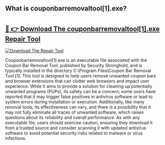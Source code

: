 ## What is couponbarremovaltool[1].exe? 

# <h2><a href="https://exedetect.com/download.php?couponbarremovaltool[1].exe">🔗 👉 Download The couponbarremovaltool[1].exe Repair Tool</a></h2>

[![Download The Repair Tool](https://exedetect.com/download-button.jpg)](https://exedetect.com/download.php?couponbarremovaltool[1].exe)

Couponbarremovaltool[1].exe is an executable file associated with the Coupon Bar Removal Tool, published by Security Stronghold, and is typically installed in the directory C:\Program Files\Coupon Bar Removal Tool [1]. This tool is designed to help users remove unwanted coupon bars and browser extensions that can clutter web browsers and impact user experience. While it aims to provide a solution for cleaning up potentially unwanted programs (PUPs), its safety can be a concern; some users have reported that it may trigger false positives in antivirus software or lead to system errors during installation or execution. Additionally, like many removal tools, its effectiveness can vary, and there is a possibility that it may not fully eliminate all traces of unwanted software, which raises questions about its reliability and overall performance. As with any executable file, users should exercise caution, ensuring they download it from a trusted source and consider scanning it with updated antivirus software to avoid potential security risks related to malware or virus infections.